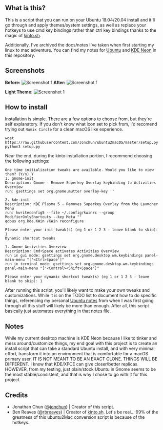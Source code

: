 ## What is this?
This is a script that you can run on your Ubuntu 18.04/20.04 install and it'll go through and apply themes/system settings, as well as replace your hotkeys to use cmd key bindings rather than ctrl key bindings thanks to the magic of [kinto.sh](http://kinto.sh).

Additionally, I've archived the docs/notes I've taken when first starting my linux to mac adventure. You can find my notes for [Ubuntu](docs/ubuntu.md) and [KDE Neon](docs/kde_neon.md) in this repository.

## Screenshots
**Before:**
![Screenshot 1](https://raw.githubusercontent.com/Jonchun/ubuntu2macOS/master/images/ubuntu_20_1.png)
**After:**
![Screenshot 1](https://raw.githubusercontent.com/Jonchun/ubuntu2macOS/master/images/ubuntu_20_2.png)

**Light Theme:**
![Screenshot 1](https://raw.githubusercontent.com/Jonchun/ubuntu2macOS/master/images/ubuntu_18_1.png)

## How to install
Installation is simple. There are a few options to choose from, but they're self explanatory. If you don't know what icon set to pick from, I'd recomend trying out `Numix Circle` for a clean macOS like experience.
```
wget https://raw.githubusercontent.com/Jonchun/ubuntu2macOS/master/setup.py
python3 setup.py
```
Near the end, during the kinto installation portion, I recommend choosing the following settings:
```
One time initialization tweaks are available. Would you like to view them? (Y/n) Y
1. gnome-init
Description: Gnome - Remove Superkey Overlay keybinding to Activities Overview
run: gsettings set org.gnome.mutter overlay-key ''

2. kde-init
Description: KDE Plasma 5 - Removes Superkey Overlay from the Launcher Menu
run: kwriteconfig5 --file ~/.config/kwinrc --group ModifierOnlyShortcuts --key Meta ""
qdbus org.kde.KWin /KWin reconfigure

Please enter your init tweak(s) (eg 1 or 1 2 3 - leave blank to skip): 1
Dynamic shortcut tweaks

1. Gnome Activities Overview
Description: Cmd+Space activates Activities Overview
run in gui mode: gsettings set org.gnome.desktop.wm.keybindings panel-main-menu "['<Ctrl>Space']"
run in terminal mode: gsettings set org.gnome.desktop.wm.keybindings panel-main-menu "['<Control><Shift>Space']"

Please enter your dynamic shortcut tweak(s) (eg 1 or 1 2 3 - leave blank to skip): 1
```
After running this script, you'll likely want to make your own tweaks and customizations. While it is on the TODO list to document how to do specific things, referencing my personal [Ubuntu notes](docs/ubuntu.md) from when I was first going through all this stuff will likely be more than enough. After all, this script basically just automates everything in that notes file.

## Notes
While my current desktop machine is KDE Neon because I like to tinker and mess around/customize things, my end goal with this project is to create an install script that can take a standard Ubuntu install, and with very minimal effort, transform it into an environment that is comfortable for a macOS primary user. IT IS NOT MEANT TO BE AN EXACT CLONE. THINGS WILL BE DIFFERENT. I know that KDE/XFCE can give closer/better replicas. HOWEVER, from my testing, just plain/stock Ubuntu in Gnome seems to be the most stable/consistent, and that is why I chose to go with it for this project.

## Credits
- Jonathan Chun ([@jonchun](https://github.com/jonchun)) | Creator of this script.
- Ben Reaves ([@rbreaves](https://github.com/rbreaves/)) | Creator of [kinto.sh](http://kinto.sh/). Let's be real... 99% of the greatness of this ubuntu2Mac conversion script is because of the hotkeys.
